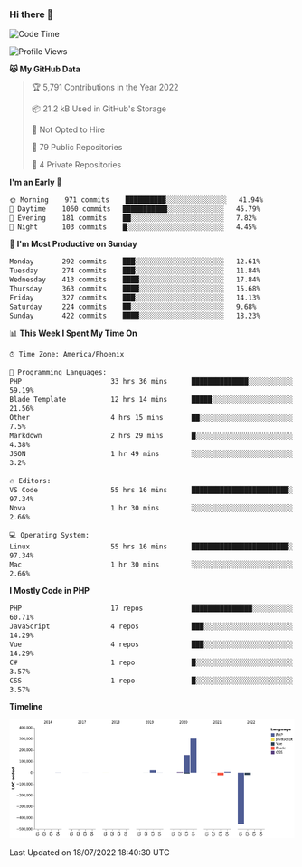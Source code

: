 ### Hi there 👋

<!--START_SECTION:waka-->
![Code Time](http://img.shields.io/badge/Code%20Time-0%20secs-blue)

![Profile Views](http://img.shields.io/badge/Profile%20Views-4-blue)

**🐱 My GitHub Data** 

> 🏆 5,791 Contributions in the Year 2022
 > 
> 📦 21.2 kB Used in GitHub's Storage 
 > 
> 🚫 Not Opted to Hire
 > 
> 📜 79 Public Repositories 
 > 
> 🔑 4 Private Repositories  
 > 
**I'm an Early 🐤** 

```text
🌞 Morning    971 commits    ██████████░░░░░░░░░░░░░░░   41.94% 
🌆 Daytime    1060 commits   ███████████░░░░░░░░░░░░░░   45.79% 
🌃 Evening    181 commits    ██░░░░░░░░░░░░░░░░░░░░░░░   7.82% 
🌙 Night      103 commits    █░░░░░░░░░░░░░░░░░░░░░░░░   4.45%

```
📅 **I'm Most Productive on Sunday** 

```text
Monday       292 commits    ███░░░░░░░░░░░░░░░░░░░░░░   12.61% 
Tuesday      274 commits    ███░░░░░░░░░░░░░░░░░░░░░░   11.84% 
Wednesday    413 commits    ████░░░░░░░░░░░░░░░░░░░░░   17.84% 
Thursday     363 commits    ████░░░░░░░░░░░░░░░░░░░░░   15.68% 
Friday       327 commits    ███░░░░░░░░░░░░░░░░░░░░░░   14.13% 
Saturday     224 commits    ██░░░░░░░░░░░░░░░░░░░░░░░   9.68% 
Sunday       422 commits    ████░░░░░░░░░░░░░░░░░░░░░   18.23%

```


📊 **This Week I Spent My Time On** 

```text
⌚︎ Time Zone: America/Phoenix

💬 Programming Languages: 
PHP                      33 hrs 36 mins      ██████████████░░░░░░░░░░░   59.19% 
Blade Template           12 hrs 14 mins      █████░░░░░░░░░░░░░░░░░░░░   21.56% 
Other                    4 hrs 15 mins       ██░░░░░░░░░░░░░░░░░░░░░░░   7.5% 
Markdown                 2 hrs 29 mins       █░░░░░░░░░░░░░░░░░░░░░░░░   4.38% 
JSON                     1 hr 49 mins        ░░░░░░░░░░░░░░░░░░░░░░░░░   3.2%

🔥 Editors: 
VS Code                  55 hrs 16 mins      ████████████████████████░   97.34% 
Nova                     1 hr 30 mins        ░░░░░░░░░░░░░░░░░░░░░░░░░   2.66%

💻 Operating System: 
Linux                    55 hrs 16 mins      ████████████████████████░   97.34% 
Mac                      1 hr 30 mins        ░░░░░░░░░░░░░░░░░░░░░░░░░   2.66%

```

**I Mostly Code in PHP** 

```text
PHP                      17 repos            ███████████████░░░░░░░░░░   60.71% 
JavaScript               4 repos             ███░░░░░░░░░░░░░░░░░░░░░░   14.29% 
Vue                      4 repos             ███░░░░░░░░░░░░░░░░░░░░░░   14.29% 
C#                       1 repo              █░░░░░░░░░░░░░░░░░░░░░░░░   3.57% 
CSS                      1 repo              █░░░░░░░░░░░░░░░░░░░░░░░░   3.57%

```


**Timeline**

![Chart not found](https://raw.githubusercontent.com/mikebronner/mikebronner/master/charts/bar_graph.png) 


 Last Updated on 18/07/2022 18:40:30 UTC
<!--END_SECTION:waka-->

<!--
**mikebronner/mikebronner** is a ✨ _special_ ✨ repository because its `README.md` (this file) appears on your GitHub profile.

Here are some ideas to get you started:

- 🔭 I’m currently working on ...
- 🌱 I’m currently learning ...
- 👯 I’m looking to collaborate on ...
- 🤔 I’m looking for help with ...
- 💬 Ask me about ...
- 📫 How to reach me: ...
- 😄 Pronouns: ...
- ⚡ Fun fact: ...
-->
